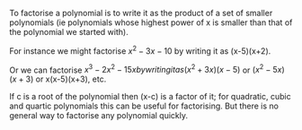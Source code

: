 To factorise a polynomial is to write it as the product of a set of
smaller polynomials (ie polynomials whose highest power of x is smaller
than that of the polynomial we started with).

For instance we might factorise $x^{2}-3x-10$ by writing it as
(x-5)(x+2).

Or we can factorise $x^{3}-2x^{2}-15x by writing it as (x^{2}+3x)(x-5)$
or $(x^{2}-5x)(x+3)$ or x(x-5)(x+3), etc.

If c is a root of the polynomial then (x-c) is a factor of it; for
quadratic, cubic and quartic polynomials this can be useful for
factorising. But there is no general way to factorise any polynomial
quickly.
